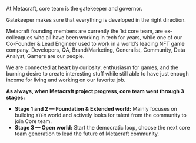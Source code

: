 At Metacraft, core team is the gatekeeper and governor.

Gatekeeper makes sure that everything is developed in the right direction.

Metacraft founding members are currently the 1st core team, are ex-colleagues who all have been working in tech for years, while one of our Co-Founder & Lead Engineer used to work in a world’s leading NFT game company. Developers, QA, Brand/Marketing, Generalist, Community, Data Analyst, Gamers are our people.

We are connected at heart by curiosity, enthusiasm for games, and the burning desire to create interesting stuff while still able to have just enough income for living and working on our favorite job.

**As always, when Metacraft project progress, core team went through 3 stages:**

- **Stage 1 and 2 — Foundation &** **Extended world:** Mainly focuses on building `ATEM` world and actively looks for talent from the community to join Core team.
- **Stage 3 — Open world:** Start the democratic loop, choose the next core team generation to lead the future of Metacraft community.
